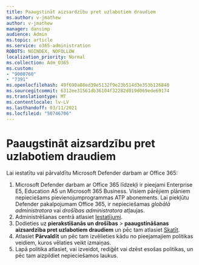 ```yaml
---
title: Paaugstināt aizsardzību pret uzlabotiem draudiem
ms.author: v-jmathew
author: v-jmathew
manager: dansimp
audience: Admin
ms.topic: article
ms.service: o365-administration
ROBOTS: NOINDEX, NOFOLLOW
localization_priority: Normal
ms.collection: Adm_O365
ms.custom:
- "9000760"
- "7391"
ms.openlocfilehash: 49f690a08ed39e5132f9e23b514d3e353b126840
ms.sourcegitcommit: 6312ee31561db36104f32282d019d069ede69174
ms.translationtype: MT
ms.contentlocale: lv-LV
ms.lasthandoff: 03/11/2021
ms.locfileid: "50746706"
---
```

# <a name="increase-protection-from-advanced-threats"></a>Paaugstināt aizsardzību pret uzlabotiem draudiem

Lai iestatītu vai pārvaldītu Microsoft Defender darbam ar Office 365:

1. Microsoft Defender darbam ar Office 365 līdzekļi ir pieejami Enterprise E5, Education A5 un Microsoft 365 Business. Visiem pārējiem plāniem nepieciešams pievienojumprogrammas ATP abonements. Lai piekļūtu Defender pakalpojumam Office 365, ir nepieciešamas *globālā administratora* vai *drošības administratora* atļaujas.
2. Administrēšanas centrā atlasiet [Iestatījumi](https://go.microsoft.com/fwlink/p/?linkid=2075721).
3. Dodieties uz **pierakstīšanās un drošības**  >  **paaugstināšanas aizsardzība pret uzlabotiem draudiem** un pēc tam atlasiet [Skatīt](https://go.microsoft.com/fwlink/?linkid=2109302).
4. Atlasiet **Pārvaldīt** un pēc tam izvēlieties kādu no pieejamajiem politikas veidiem, kuros vēlaties veikt izmaiņas.
5. Lapā politika atlasiet, vai izveidot, rediģēt vai dzēst esošas politikas, un pēc tam aizpildiet nepieciešamos laukus.
